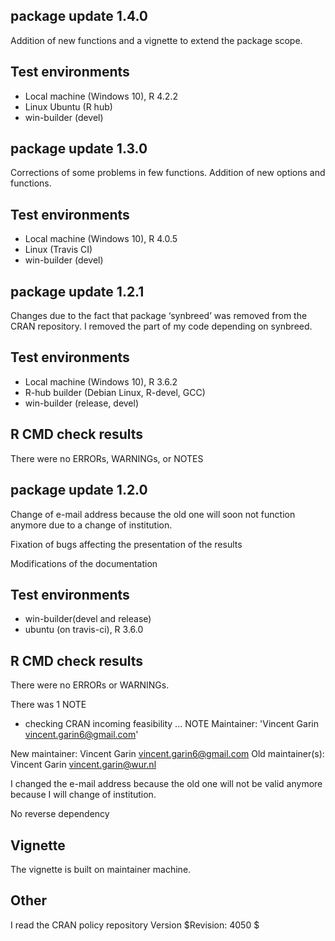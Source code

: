 ## package update 1.4.0

Addition of new functions and a vignette to extend the package scope.

## Test environments
* Local machine (Windows 10), R 4.2.2
* Linux Ubuntu (R hub)
* win-builder (devel)

## package update 1.3.0

Corrections of some problems in few functions. Addition of new options and
functions.

## Test environments
* Local machine (Windows 10), R 4.0.5
* Linux (Travis CI)
* win-builder (devel)

## package update 1.2.1

Changes due to the fact that package ‘synbreed’ was removed from the CRAN repository. I removed the part of my code depending on synbreed.

## Test environments
* Local machine (Windows 10), R 3.6.2
* R-hub builder (Debian Linux, R-devel, GCC)
* win-builder (release, devel)

## R CMD check results
There were no ERRORs, WARNINGs, or NOTES

## package update 1.2.0

Change of e-mail address because the old one will soon not function anymore due to a change of institution.

Fixation of bugs affecting the presentation of the results

Modifications of the documentation

## Test environments
* win-builder(devel and release)
* ubuntu (on travis-ci), R 3.6.0

## R CMD check results
There were no ERRORs or WARNINGs.

There was 1 NOTE

* checking CRAN incoming feasibility ... NOTE
Maintainer: 'Vincent Garin <vincent.garin6@gmail.com>'

New maintainer:
  Vincent Garin <vincent.garin6@gmail.com>
Old maintainer(s):
  Vincent Garin <vincent.garin@wur.nl>

I changed the e-mail address because the old one will not be valid anymore because I will change of institution.

No reverse dependency

## Vignette
The vignette is built on maintainer machine.

## Other

I read the CRAN policy repository Version $Revision: 4050 $ 